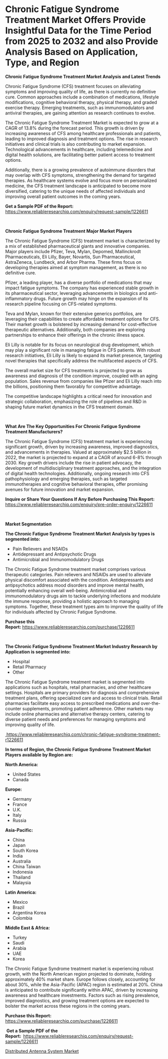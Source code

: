 <p><h1>Chronic Fatigue Syndrome Treatment Market Offers Provide Insightful Data for the Time Period from 2025 to 2032 and also Provide Analysis Based on Application, Type, and Region</h1></p><p><strong>Chronic Fatigue Syndrome Treatment Market Analysis and Latest Trends</strong></p>
<p><p>Chronic Fatigue Syndrome (CFS) treatment focuses on alleviating symptoms and improving quality of life, as there is currently no definitive cure. Common approaches include a combination of medications, lifestyle modifications, cognitive behavioral therapy, physical therapy, and graded exercise therapy. Emerging treatments, such as immunomodulators and antiviral therapies, are gaining attention as research continues to evolve.</p><p>The Chronic Fatigue Syndrome Treatment Market is expected to grow at a CAGR of 13.8% during the forecast period. This growth is driven by increasing awareness of CFS among healthcare professionals and patients, leading to improved diagnosis and treatment options. The rise in research initiatives and clinical trials is also contributing to market expansion. Technological advancements in healthcare, including telemedicine and digital health solutions, are facilitating better patient access to treatment options.</p><p>Additionally, there is a growing prevalence of autoimmune disorders that may overlap with CFS symptoms, strengthening the demand for targeted therapies. As healthcare systems evolve and focus more on personalized medicine, the CFS treatment landscape is anticipated to become more diversified, catering to the unique needs of affected individuals and improving overall patient outcomes in the coming years.</p></p>
<p><strong>Get a Sample PDF of the Report:&nbsp;</strong> <a href="https://www.reliableresearchiq.com/enquiry/request-sample/1226611?utm_campaign=3103&utm_medium=2&utm_source=Github&utm_content=ia&utm_term=09032025&utm_id=chronic-fatigue-syndrome-treatment">https://www.reliableresearchiq.com/enquiry/request-sample/1226611</a></p>
<p>&nbsp;</p>
<p><strong>Chronic Fatigue Syndrome Treatment Major Market Players</strong></p>
<p><p>The Chronic Fatigue Syndrome (CFS) treatment market is characterized by a mix of established pharmaceutical giants and innovative companies. Major players include Pfizer, Teva, Mylan, Depomed, Mallinckrodt Pharmaceuticals, Eli Lilly, Bayer, Novartis, Sun Pharmaceutical, AstraZeneca, Lundbeck, and Arbor Pharma. These firms focus on developing therapies aimed at symptom management, as there is no definitive cure.</p><p>Pfizer, a leading player, has a diverse portfolio of medications that may impact fatigue symptoms. The company has experienced stable growth in its pharmaceutical sector, leveraging advancements in biologics and anti-inflammatory drugs. Future growth may hinge on the expansion of its research pipeline focusing on CFS-related symptoms.</p><p>Teva and Mylan, known for their extensive generics portfolios, are leveraging their capabilities to create affordable treatment options for CFS. Their market growth is bolstered by increasing demand for cost-effective therapeutic alternatives. Additionally, both companies are exploring partnerships to enhance their offerings in the chronic illness space.</p><p>Eli Lilly is notable for its focus on neurological drug development, which may play a significant role in managing fatigue in CFS patients. With robust research initiatives, Eli Lilly is likely to expand its market presence, targeting novel therapies that specifically address the multifaceted aspects of CFS.</p><p>The overall market size for CFS treatments is projected to grow as awareness and diagnosis of the condition improve, coupled with an aging population. Sales revenue from companies like Pfizer and Eli Lilly reach into the billions, positioning them favorably for competitive advantage. </p><p>The competitive landscape highlights a critical need for innovation and strategic collaboration, emphasizing the role of pipelines and R&D in shaping future market dynamics in the CFS treatment domain.</p></p>
<p>&nbsp;</p>
<p><strong>What Are The Key Opportunities For Chronic Fatigue Syndrome Treatment Manufacturers?</strong></p>
<p><p>The Chronic Fatigue Syndrome (CFS) treatment market is experiencing significant growth, driven by increasing awareness, improved diagnostics, and advancements in therapies. Valued at approximately $2.5 billion in 2022, the market is projected to expand at a CAGR of around 6-8% through 2030. Key growth drivers include the rise in patient advocacy, the development of multidisciplinary treatment approaches, and the integration of digital health technologies. Additionally, ongoing research into CFS pathophysiology and emerging therapies, such as targeted immunotherapies and cognitive behavioral therapies, offer promising avenues for future innovation and market expansion.</p></p>
<p><strong>Inquire or Share Your Questions If Any Before Purchasing This Report:</strong> <a href="https://www.reliableresearchiq.com/enquiry/pre-order-enquiry/1226611?utm_campaign=3103&utm_medium=2&utm_source=Github&utm_content=ia&utm_term=09032025&utm_id=chronic-fatigue-syndrome-treatment">https://www.reliableresearchiq.com/enquiry/pre-order-enquiry/1226611</a></p>
<p>&nbsp;</p>
<p><strong>Market Segmentation</strong></p>
<p><strong>The Chronic Fatigue Syndrome Treatment Market Analysis by types is segmented into:</strong></p>
<p><ul><li>Pain Relievers and NSAIDs</li><li>Antidepressant and Antipsychotic Drugs</li><li>Antimicrobial and Immunomodulatory Drugs</li></ul></p>
<p><p>The Chronic Fatigue Syndrome treatment market comprises various therapeutic categories. Pain relievers and NSAIDs are used to alleviate physical discomfort associated with the condition. Antidepressants and antipsychotics address mood disorders and improve mental health, potentially enhancing overall well-being. Antimicrobial and immunomodulatory drugs aim to tackle underlying infections and modulate the immune response, providing a holistic approach to managing symptoms. Together, these treatment types aim to improve the quality of life for individuals affected by Chronic Fatigue Syndrome.</p></p>
<p><strong>Purchase this Report:&nbsp;</strong><a href="https://www.reliableresearchiq.com/purchase/1226611?utm_campaign=3103&utm_medium=2&utm_source=Github&utm_content=ia&utm_term=09032025&utm_id=chronic-fatigue-syndrome-treatment">https://www.reliableresearchiq.com/purchase/1226611</a></p>
<p>&nbsp;</p>
<p><strong>The Chronic Fatigue Syndrome Treatment Market Industry Research by Application is segmented into:</strong></p>
<p><ul><li>Hospital</li><li>Retail Pharmacy</li><li>Other</li></ul></p>
<p><p>The Chronic Fatigue Syndrome treatment market is segmented into applications such as hospitals, retail pharmacies, and other healthcare settings. Hospitals are primary providers for diagnosis and comprehensive treatment plans, offering specialized care and access to clinical trials. Retail pharmacies facilitate easy access to prescribed medications and over-the-counter supplements, promoting patient adherence. Other markets may include online pharmacies and alternative therapy centers, catering to diverse patient needs and preferences for managing symptoms and improving quality of life.</p></p>
<p><a href="https://www.reliableresearchiq.com/chronic-fatigue-syndrome-treatment-r1226611?utm_campaign=3103&utm_medium=2&utm_source=Github&utm_content=ia&utm_term=09032025&utm_id=chronic-fatigue-syndrome-treatment">&nbsp;https://www.reliableresearchiq.com/chronic-fatigue-syndrome-treatment-r1226611</a></p>
<p><strong>In terms of Region, the Chronic Fatigue Syndrome Treatment Market Players available by Region are:</strong></p>
<p>
    <p> <strong> North America: </strong>
        <ul>
            <li>United States</li>
            <li>Canada</li>
        </ul>
        </p> 
    <p> <strong> Europe: </strong>
        <ul>
            <li>Germany</li>
            <li>France</li>
            <li>U.K.</li>
            <li>Italy</li>
            <li>Russia</li>
        </ul>
        </p> 
    <p> <strong> Asia-Pacific: </strong>
        <ul>
            <li>China</li>
            <li>Japan</li>
            <li>South Korea</li>
            <li>India</li>
            <li>Australia</li>
            <li>China Taiwan</li>
            <li>Indonesia</li>
            <li>Thailand</li>
            <li>Malaysia</li>
        </ul>
        </p> 
    <p> <strong> Latin America: </strong>
        <ul>
            <li>Mexico</li>
            <li>Brazil</li>
            <li>Argentina Korea</li>
            <li>Colombia</li>
        </ul>
        </p> 
    <p> <strong> Middle East & Africa: </strong>
        <ul>
            <li>Turkey</li>
            <li>Saudi</li>
            <li>Arabia</li>
            <li>UAE</li>
            <li>Korea</li>
        </ul>
    </p>
    </p>
<p><p>The Chronic Fatigue Syndrome treatment market is experiencing robust growth, with the North American region projected to dominate, holding approximately 40% market share. Europe follows closely, accounting for about 30%, while the Asia-Pacific (APAC) region is estimated at 20%. China is anticipated to contribute significantly within APAC, driven by increasing awareness and healthcare investments. Factors such as rising prevalence, improved diagnostics, and growing treatment options are expected to bolster the market across these regions in the coming years.</p></p>
<p><strong>Purchase this Report: </strong><a href="https://www.reliableresearchiq.com/purchase/1226611?utm_campaign=3103&utm_medium=2&utm_source=Github&utm_content=ia&utm_term=09032025&utm_id=chronic-fatigue-syndrome-treatment">https://www.reliableresearchiq.com/purchase/1226611</a></p>
<p>&nbsp;<strong>Get a Sample PDF of the Report:&nbsp;&nbsp;</strong><a href="https://www.reliableresearchiq.com/enquiry/request-sample/1226611?utm_campaign=3103&utm_medium=2&utm_source=Github&utm_content=ia&utm_term=09032025&utm_id=chronic-fatigue-syndrome-treatment">https://www.reliableresearchiq.com/enquiry/request-sample/1226611</a></p>
<p><strong></strong></p>
<p><p><a href="https://github.com/wakerizaak8g/Market-Research-Report-List-1/blob/main/distributed-antenna-system-market.md?utm_campaign=3103&utm_medium=2&utm_source=Github&utm_content=ia&utm_term=09032025&utm_id=chronic-fatigue-syndrome-treatment">Distributed Antenna System Market</a></p></p>